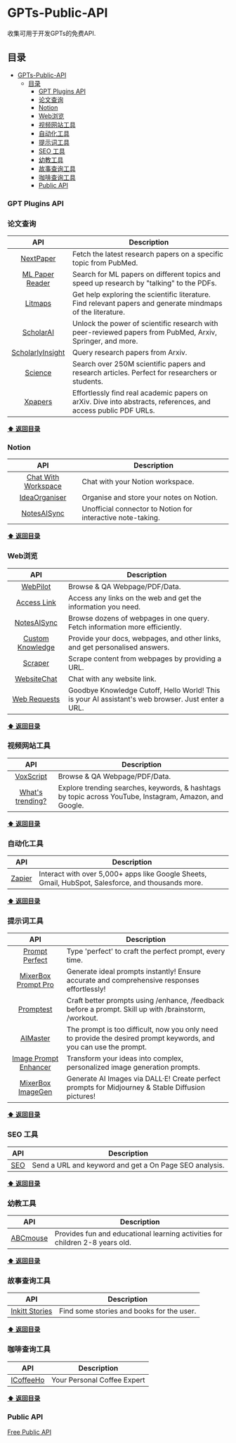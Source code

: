# GPTs-Public-API
收集可用于开发GPTs的免费API.



## 目录


- [GPTs-Public-API](#gpts-public-api)
  - [目录](#目录)
    - [GPT Plugins API](#gpt-plugins-api)
    - [论文查询](#论文查询)
    - [Notion](#notion)
    - [Web浏览](#web浏览)
    - [视频网站工具](#视频网站工具)
    - [自动化工具](#自动化工具)
    - [提示词工具](#提示词工具)
    - [SEO 工具](#seo-工具)
    - [幼教工具](#幼教工具)
    - [故事查询工具](#故事查询工具)
    - [咖啡查询工具](#咖啡查询工具)
    - [Public API](#public-api)



### GPT Plugins API


### 论文查询

|                                            API                                                  | Description                                 |  
| :----------------------------------------------------------------------------------------:      | ------------------------------------------- |
| [NextPaper](https://nextpaperplugin--mengzhao1.repl.co/.well-known/openapi.yaml)                | Fetch the latest research papers on a specific topic from PubMed. |  
| [ML Paper Reader](https://enigmatic-journey-85840.herokuapp.com/openapi.yaml)                   | Search for ML papers on different topics and speed up research by "talking" to the PDFs. |  
| [Litmaps](https://api.litmaps.com/openapi.yaml)                                                 | Get help exploring the scientific literature. Find relevant papers and generate mindmaps of the literature. |  
| [ScholarAI](https://scholar-ai.net/openapi.yaml)                                                | Unlock the power of scientific research with peer-reviewed papers from PubMed, Arxiv, Springer, and more. |  
| [ScholarlyInsight](https://scholarlyinsight--chao-gu-ge-lei.repl.co/openapi.yaml)               | Query research papers from Arxiv. |  
| [Science](https://oa.mg/ai/openapi.yaml)                                                        | Search over 250M scientific papers and research articles. Perfect for researchers or students. |  
| [Xpapers](https://xapi.lihaorui.com/openapi.yaml)                                               | Effortlessly find real academic papers on arXiv. Dive into abstracts, references, and access public PDF URLs.|  

**[⬆ 返回目录](#目录)**

### Notion

|                                            API                                                  | Description                                 |  
| :----------------------------------------------------------------------------------------:      | ------------------------------------------- |
| [Chat With Workspace](https://api.notionlink.io/openapi.yaml)                                   | Chat with your Notion workspace.|  
| [IdeaOrganiser](https://idea-organiser.inu-ai.com/openapi.yaml)                                 | Organise and store your notes on Notion. |  
| [NotesAISync](https://plugin.notion.ainotevault.com/openapi.json)                               | Unofficial connector to Notion for interactive note-taking.|  

**[⬆ 返回目录](#目录)**

### Web浏览

|                                            API                                                  | Description                                 |  
| :----------------------------------------------------------------------------------------:      | ------------------------------------------- |
| [WebPilot](https://webreader.webpilotai.com/openapi.yaml)                                       | Browse & QA Webpage/PDF/Data. |  
| [Access Link](https://www.accesslinks.ai/.well-known/openapi.yaml)                              | Access any links on the web and get the information you need.|  
| [NotesAISync](https://testplugin.feednews.com/.well-known/openapi.yaml)                        | Browse dozens of webpages in one query. Fetch information more efficiently.|  
| [Custom Knowledge](https://oracle.eesel.app/.well-known/openapi.yaml)                           | Provide your docs, webpages, and other links, and get personalised answers.|  
| [Scraper](https://scraper.gafo.tech/openapi.yaml)                                              |Scrape content from webpages by providing a URL.|  
| [WebsiteChat](https://plugin.chatshape.com/openapi.yaml)                                       | Chat with any website link.|  
| [Web Requests](https://plugin.wegpt.ai/openapi.json)                                           | Goodbye Knowledge Cutoff, Hello World! This is your AI assistant's web browser. Just enter a URL. |  

**[⬆ 返回目录](#目录)**

### 视频网站工具

|                                            API                                                  | Description                                 |  
| :----------------------------------------------------------------------------------------:      | ------------------------------------------- |
| [VoxScript](https://voxscript.awt.icu/swagger/v1/swagger.yaml)                                  | Browse & QA Webpage/PDF/Data. |  
| [What's trending?](https://chatgpt.surge.ai/assets/openapi.yaml)                                | Explore trending searches, keywords, & hashtags by topic across YouTube, Instagram, Amazon, and Google.|  

**[⬆ 返回目录](#目录)**

### 自动化工具

|                                            API                                                  | Description                                 |  
| :----------------------------------------------------------------------------------------:      | ------------------------------------------- |
| [Zapier](https://nla.zapier.com/api/v1/dynamic/openapi.json)                               | Interact with over 5,000+ apps like Google Sheets, Gmail, HubSpot, Salesforce, and thousands more.|  

**[⬆ 返回目录](#目录)**

### 提示词工具

|                                            API                                                  | Description                                 |  
| :----------------------------------------------------------------------------------------:      | ------------------------------------------- |
| [Prompt Perfect](https://promptperfect.xyz/openapi.yaml)                                        | Type 'perfect' to craft the perfect prompt, every time.|  
| [MixerBox Prompt Pro](https://promptpro.mixerbox.com/.well-known/openapi.json)                  | Generate ideal prompts instantly! Ensure accurate and comprehensive responses effortlessly!|  
| [Promptest](https://prompt-pal.promptperfect.xyz/.well-known/pluginlab/openapi.json)            | Craft better prompts using /enhance, /feedback before a prompt. Skill up with /brainstorm, /workout.| 
| [AIMaster](https://plugin.chat2any.com/.well-known/openapi.yaml)                                | The prompt is too difficult, now you only need to provide the desired prompt keywords, and you can use the prompt.| 
| [Image Prompt Enhancer](https://image-prompt-enhancer.gafo.tech/openapi.yaml)                   | Transform your ideas into complex, personalized image generation prompts.|  
| [MixerBox ImageGen](https://imagegen.mixerbox.com/.well-known/openapi.json)                     | Generate AI Images via DALL·E! Create perfect prompts for Midjourney & Stable Diffusion pictures!|  

**[⬆ 返回目录](#目录)**

### SEO 工具

|                                            API                                                  | Description                                 |
| :----------------------------------------------------------------------------------------:      | ------------------------------------------- |
| [SEO](https://seo-plugin.orrenprunckun.com/openapi.yaml)                                        | Send a URL and keyword and get a On Page SEO analysis. |

**[⬆ 返回目录](#目录)**

### 幼教工具
|                                            API                                                  | Description                                 |
| :----------------------------------------------------------------------------------------:      | ------------------------------------------- |
| [ABCmouse](https://ai.abcmouse.com/openapi.yml)                                                 | Provides fun and educational learning activities for children 2-8 years old. |

**[⬆ 返回目录](#目录)**

### 故事查询工具
|                                            API                                                  | Description                                 |
| :----------------------------------------------------------------------------------------:      | ------------------------------------------- |
| [Inkitt Stories](https://www.inkitt.com/openai-openapi.yaml)                                    | Find some stories and books for the user. |

**[⬆ 返回目录](#目录)**

### 咖啡查询工具
|                                            API                                                  | Description                                 |
| :----------------------------------------------------------------------------------------:      | ------------------------------------------- |
| [ICoffeeHo](https://gptstore.ai/plugins/plugin-coffeeho-net)                                         | Your Personal Coffee Expert |

**[⬆ 返回目录](#目录)**


### Public API

[Free Public API](https://github.com/public-api-lists/public-api-lists/blob/master/README.md)





